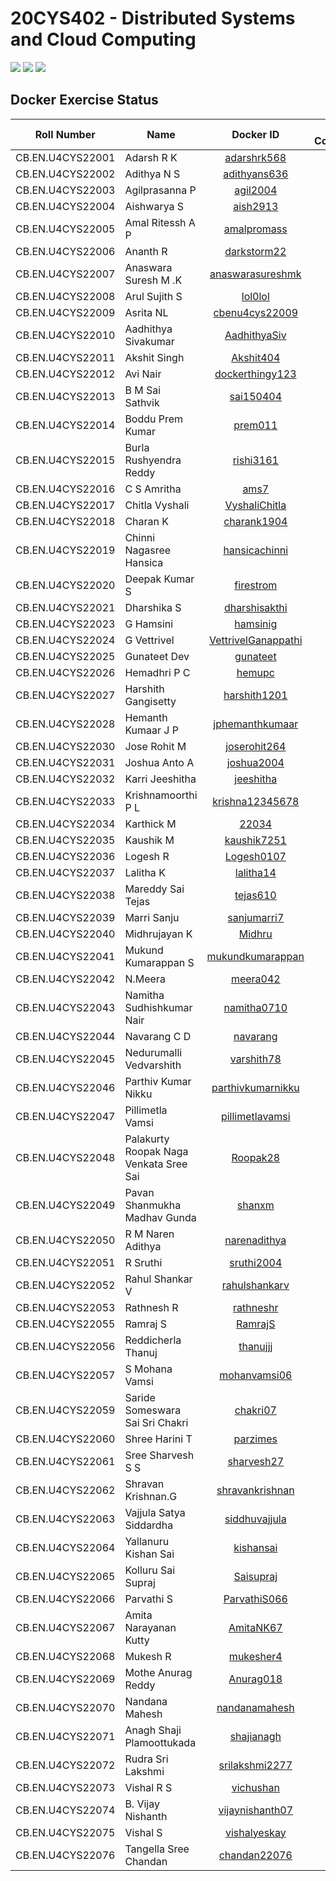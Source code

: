 # 20CYS402 - Distributed Systems and Cloud Computing
![](https://img.shields.io/badge/Batch-22CYS-lightgreen) ![](https://img.shields.io/badge/UG-blue) ![](https://img.shields.io/badge/Subject-DSCC-blue) <br/>

## Docker Exercise Status

| Roll Number         | Name                                      | 			Docker ID 		          |          DB Connector            |        IPFS Docker       |     Practice Lab   |
|:-------------------:|-------------------------------------------|:-----------------------------:|:--------------------------------:|:------------------------:|:------------------------:|
| CB.EN.U4CYS22001    | Adarsh R K                                | [adarshrk568](https://hub.docker.com/u/adarshrk568) |  ![](https://img.shields.io/badge/-Completed-gold)  | ![](https://img.shields.io/badge/-Completed-gold) |
| CB.EN.U4CYS22002    | Adithya N S                               | [adithyans636](https://hub.docker.com/u/adithyans636) | ![](https://img.shields.io/badge/-Completed-gold) | ![](https://img.shields.io/badge/-Completed-gold) | ![](https://img.shields.io/badge/-Completed-gold) |
| CB.EN.U4CYS22003    | Agilprasanna P                            | [agil2004](https://hub.docker.com/u/agil2004) | ![](https://img.shields.io/badge/-Completed-gold) |
| CB.EN.U4CYS22004    | Aishwarya S                               | [aish2913](https://hub.docker.com/u/aish2913) | ![](https://img.shields.io/badge/-Completed-gold) |  | ![](https://img.shields.io/badge/-Completed-gold) |
| CB.EN.U4CYS22005    | Amal Ritessh A P                          | [amalpromass](https://hub.docker.com/u/amalpromass) | ![](https://img.shields.io/badge/-Completed-gold) |  ![](https://img.shields.io/badge/-Completed-gold) |  ![](https://img.shields.io/badge/-Completed-gold) | 
| CB.EN.U4CYS22006    | Ananth R                                  | [darkstorm22](https://hub.docker.com/u/darkstorm22) | [](https://img.shields.io/badge/-Completed-gold) |  ![](https://img.shields.io/badge/-Completed-gold) |  ![](https://img.shields.io/badge/-Completed-gold) | 
| CB.EN.U4CYS22007    | Anaswara Suresh M .K                      | [anaswarasureshmk](https://hub.docker.com/u/anaswarasureshmk) | ![](https://img.shields.io/badge/-Completed-gold) | ![](https://img.shields.io/badge/-Completed-gold) | ![](https://img.shields.io/badge/-Completed-gold) |
| CB.EN.U4CYS22008    | Arul Sujith S                             | [lol0lol](https://hub.docker.com/u/lol0lol) | ![](https://img.shields.io/badge/-Completed-gold) | ![](https://img.shields.io/badge/-Completed-gold) | ![](https://img.shields.io/badge/-Completed-gold) |
| CB.EN.U4CYS22009    | Asrita NL                                 | [cbenu4cys22009](https://hub.docker.com/u/cbenu4cys22009) | ![](https://img.shields.io/badge/-Completed-gold) | ![](https://img.shields.io/badge/-Completed-gold) | ![](https://img.shields.io/badge/-Completed-gold) |
| CB.EN.U4CYS22010    | Aadhithya Sivakumar                       | [AadhithyaSiv](https://hub.docker.com/u/AadhithyaSiv) | ![](https://img.shields.io/badge/-Completed-gold) |
| CB.EN.U4CYS22011    | Akshit Singh                              | [Akshit404](https://hub.docker.com/u/Akshit404) |
| CB.EN.U4CYS22012    | Avi Nair                                  | [dockerthingy123](https://hub.docker.com/u/dockerthingy123) | ![](https://img.shields.io/badge/-Completed-gold) | ![](https://img.shields.io/badge/-Completed-gold) | Placement |
| CB.EN.U4CYS22013    | B M Sai Sathvik                           | [sai150404](https://hub.docker.com/u/sai150404) | ![](https://img.shields.io/badge/-Completed-gold) | ![](https://img.shields.io/badge/-Completed-gold) | |
| CB.EN.U4CYS22014    | Boddu Prem Kumar                          | [prem011](https://hub.docker.com/u/prem011) | ![](https://img.shields.io/badge/-Completed-gold) | ![](https://img.shields.io/badge/-Completed-gold) | |
| CB.EN.U4CYS22015    | Burla Rushyendra Reddy                    | [rishi3161](https://hub.docker.com/u/rishi3161) | ![](https://img.shields.io/badge/-Completed-gold) | ![](https://img.shields.io/badge/-Completed-gold) | ![](https://img.shields.io/badge/-Completed-gold) |
| CB.EN.U4CYS22016    | C S Amritha                               | [ams7](https://hub.docker.com/u/ams7) | ![](https://img.shields.io/badge/-Completed-gold) | ![](https://img.shields.io/badge/-Completed-gold) | ![](https://img.shields.io/badge/-Completed-gold) |
| CB.EN.U4CYS22017    | Chitla Vyshali                            | [VyshaliChitla](https://hub.docker.com/u/VyshaliChitla) | ![](https://img.shields.io/badge/-Completed-gold) | ![](https://img.shields.io/badge/-Completed-gold) | | 
| CB.EN.U4CYS22018    | Charan K                                  | [charank1904](https://hub.docker.com/u/charank1904) | ![](https://img.shields.io/badge/-Completed-gold) |  ![](https://img.shields.io/badge/-Completed-gold) | Absent |
| CB.EN.U4CYS22019    | Chinni Nagasree Hansica                   | [hansicachinni](https://hub.docker.com/u/hansicachinni) |
| CB.EN.U4CYS22020    | Deepak Kumar S                            | [firestrom](https://hub.docker.com/u/firestrom) | ![](https://img.shields.io/badge/-Completed-gold) | ![](https://img.shields.io/badge/-Completed-gold) | ![](https://img.shields.io/badge/-Completed-gold) | 
| CB.EN.U4CYS22021    | Dharshika S                               | [dharshisakthi](https://hub.docker.com/u/dharshisakthi) | ![](https://img.shields.io/badge/-Completed-gold) | ![](https://img.shields.io/badge/-Completed-gold) | ![](https://img.shields.io/badge/-Completed-gold) |
| CB.EN.U4CYS22023    | G Hamsini                                 | [hamsinig](https://hub.docker.com/u/hamsinig) |
| CB.EN.U4CYS22024    | G Vettrivel                               | [VettrivelGanappathi](https://hub.docker.com/u/VettrivelGanappathi) | ![](https://img.shields.io/badge/-Completed-gold) |  ![](https://img.shields.io/badge/-Completed-gold) |  ![](https://img.shields.io/badge/-Completed-gold) |
| CB.EN.U4CYS22025    | Gunateet Dev                              | [gunateet](https://hub.docker.com/u/gunateet) | ![](https://img.shields.io/badge/-Completed-gold) | ![](https://img.shields.io/badge/-Completed-gold) | | 
| CB.EN.U4CYS22026    | Hemadhri P C                              | [hemupc](https://hub.docker.com/u/hemupc) | ![](https://img.shields.io/badge/-Completed-gold) | ![](https://img.shields.io/badge/-Completed-gold) | ![](https://img.shields.io/badge/-Completed-gold) |
| CB.EN.U4CYS22027    | Harshith Gangisetty                       | [harshith1201](https://hub.docker.com/u/harshith1201) |  ![](https://img.shields.io/badge/-Completed-gold) | ![](https://img.shields.io/badge/-Completed-gold) | ![](https://img.shields.io/badge/-Completed-gold) |
| CB.EN.U4CYS22028    | Hemanth Kumaar J P                        | [jphemanthkumaar](https://hub.docker.com/u/jphemanthkumaar) | ![](https://img.shields.io/badge/-Completed-gold) | ![](https://img.shields.io/badge/-Completed-gold) | |
| CB.EN.U4CYS22030    | Jose Rohit M                              | [joserohit264](https://hub.docker.com/u/joserohit264) |  ![](https://img.shields.io/badge/-Completed-gold) | ![](https://img.shields.io/badge/-Completed-gold) | ![](https://img.shields.io/badge/-Completed-gold) | 
| CB.EN.U4CYS22031    | Joshua Anto A                             | [joshua2004](https://hub.docker.com/u/joshua2004) | ![](https://img.shields.io/badge/-Completed-gold) | ![](https://img.shields.io/badge/-Completed-gold) | ![](https://img.shields.io/badge/-Completed-gold) | 
| CB.EN.U4CYS22032    | Karri Jeeshitha                           | [jeeshitha](https://hub.docker.com/u/jeeshitha) |  ![](https://img.shields.io/badge/-Completed-gold) | ![](https://img.shields.io/badge/-Completed-gold) | ![](https://img.shields.io/badge/-Completed-gold) | 
| CB.EN.U4CYS22033    | Krishnamoorthi P L                        | [krishna12345678](https://hub.docker.com/u/krishna12345678) | ![](https://img.shields.io/badge/-Completed-gold) | ![](https://img.shields.io/badge/-Completed-gold) | |
| CB.EN.U4CYS22034    | Karthick M                                | [22034](https://hub.docker.com/u/22034) | ![](https://img.shields.io/badge/-Completed-gold) | ![](https://img.shields.io/badge/-Completed-gold) | |
| CB.EN.U4CYS22035    | Kaushik M                                 | [kaushik7251](https://hub.docker.com/u/kaushik7251) | ![](https://img.shields.io/badge/-Completed-gold) | | Absent |
| CB.EN.U4CYS22036    | Logesh R                                  | [Logesh0107](https://hub.docker.com/u/Logesh0107) | ![](https://img.shields.io/badge/-Completed-gold) | ![](https://img.shields.io/badge/-Completed-gold) | ![](https://img.shields.io/badge/-Completed-gold) | 
| CB.EN.U4CYS22037    | Lalitha K                                 | [lalitha14](https://hub.docker.com/u/lalitha14) |  ![](https://img.shields.io/badge/-Completed-gold) | ![](https://img.shields.io/badge/-Completed-gold) |  ![](https://img.shields.io/badge/-Completed-gold) | 
| CB.EN.U4CYS22038    | Mareddy Sai Tejas                         | [tejas610](https://hub.docker.com/u/tejas610) |  ![](https://img.shields.io/badge/-Completed-gold) | |  ![](https://img.shields.io/badge/-Completed-gold) | 
| CB.EN.U4CYS22039    | Marri Sanju                               | [sanjumarri7](https://hub.docker.com/u/sanjumarri7) | ![](https://img.shields.io/badge/-Completed-gold) | | ![](https://img.shields.io/badge/-Completed-gold)
| CB.EN.U4CYS22040    | Midhrujayan K                             | [Midhru](https://hub.docker.com/u/Midhru) |  ![](https://img.shields.io/badge/-Completed-gold) | ![](https://img.shields.io/badge/-Completed-gold) | ![](https://img.shields.io/badge/-Completed-gold) |
| CB.EN.U4CYS22041    | Mukund Kumarappan S                       | [mukundkumarappan](https://hub.docker.com/u/mukundkumarappan) | ![](https://img.shields.io/badge/-Completed-gold) | ![](https://img.shields.io/badge/-Completed-gold) |  ![](https://img.shields.io/badge/-Completed-gold) | 
| CB.EN.U4CYS22042    | N.Meera                                   | [meera042](https://hub.docker.com/u/meera042) |  ![](https://img.shields.io/badge/-Completed-gold) | ![](https://img.shields.io/badge/-Completed-gold) | ![](https://img.shields.io/badge/-Completed-gold) | 
| CB.EN.U4CYS22043    | Namitha Sudhishkumar Nair                 | [namitha0710](https://hub.docker.com/u/namitha0710) |  ![](https://img.shields.io/badge/-Completed-gold) | ![](https://img.shields.io/badge/-Completed-gold) | ![](https://img.shields.io/badge/-Completed-gold) | 
| CB.EN.U4CYS22044    | Navarang C D                              | [navarang](https://hub.docker.com/u/navarang) |  ![](https://img.shields.io/badge/-Completed-gold) | | | 
| CB.EN.U4CYS22045    | Nedurumalli Vedvarshith                   | [varshith78](https://hub.docker.com/u/varshith78) |  ![](https://img.shields.io/badge/-Completed-gold) |  ![](https://img.shields.io/badge/-Completed-gold) |  ![](https://img.shields.io/badge/-Completed-gold) | 
| CB.EN.U4CYS22046    | Parthiv Kumar Nikku                       | [parthivkumarnikku](https://hub.docker.com/u/parthivkumarnikku) |  ![](https://img.shields.io/badge/-Completed-gold) | ![](https://img.shields.io/badge/-Completed-gold) | ![](https://img.shields.io/badge/-Completed-gold) | 
| CB.EN.U4CYS22047    | Pillimetla Vamsi                          | [pillimetlavamsi](https://hub.docker.com/u/pillimetlavamsi) |  ![](https://img.shields.io/badge/-Completed-gold) | ![](https://img.shields.io/badge/-Completed-gold) | ![](https://img.shields.io/badge/-Completed-gold) |
| CB.EN.U4CYS22048    | Palakurty Roopak Naga Venkata Sree Sai    | [Roopak28](https://hub.docker.com/u/Roopak28) |  ![](https://img.shields.io/badge/-Completed-gold) | ![](https://img.shields.io/badge/-Completed-gold) | ![](https://img.shields.io/badge/-Completed-gold) | 
| CB.EN.U4CYS22049    | Pavan Shanmukha Madhav Gunda              | [shanxm](https://hub.docker.com/u/shanxm) |  ![](https://img.shields.io/badge/-Completed-gold) | | ![](https://img.shields.io/badge/-Completed-gold) |
| CB.EN.U4CYS22050    | R M Naren Adithya                         | [narenadithya](https://hub.docker.com/u/narenadithya) |  ![](https://img.shields.io/badge/-Completed-gold) | ![](https://img.shields.io/badge/-Completed-gold) |   ![](https://img.shields.io/badge/-Completed-gold) |  
| CB.EN.U4CYS22051    | R Sruthi                                  | [sruthi2004](https://hub.docker.com/u/sruthi2004) | | | Internship |
| CB.EN.U4CYS22052    | Rahul Shankar V                           | [rahulshankarv](https://hub.docker.com/u/rahulshankarv) | ![](https://img.shields.io/badge/-Completed-gold) | ![](https://img.shields.io/badge/-Completed-gold) |   ![](https://img.shields.io/badge/-Completed-gold) |  
| CB.EN.U4CYS22053    | Rathnesh R                                | [rathneshr](https://hub.docker.com/u/rathneshr) |
| CB.EN.U4CYS22055    | Ramraj S                                  | [RamrajS](https://hub.docker.com/u/RamrajS) |  ![](https://img.shields.io/badge/-Completed-gold) | ![](https://img.shields.io/badge/-Completed-gold) | ![](https://img.shields.io/badge/-Completed-gold) |
| CB.EN.U4CYS22056    | Reddicherla Thanuj                        | [thanujjj](https://hub.docker.com/u/thanujjj) |  ![](https://img.shields.io/badge/-Completed-gold) |  ![](https://img.shields.io/badge/-Completed-gold) |  ![](https://img.shields.io/badge/-Completed-gold) |
| CB.EN.U4CYS22057    | S Mohana Vamsi                            | [mohanvamsi06](https://hub.docker.com/u/mohanvamsi06) | ![](https://img.shields.io/badge/-Completed-gold) | ![](https://img.shields.io/badge/-Completed-gold) |   ![](https://img.shields.io/badge/-Completed-gold) |  
| CB.EN.U4CYS22059    | Saride Someswara Sai Sri Chakri           | [chakri07](https://hub.docker.com/u/chakri07) |
| CB.EN.U4CYS22060    | Shree Harini T                            | [parzimes](https://hub.docker.com/u/parzimes) | ![](https://img.shields.io/badge/-Completed-gold) | Internship | Intership |
| CB.EN.U4CYS22061    | Sree Sharvesh S S                         | [sharvesh27](https://hub.docker.com/u/sharvesh27) | ![](https://img.shields.io/badge/-Completed-gold) | | |
| CB.EN.U4CYS22062    | Shravan Krishnan.G                        | [shravankrishnan](https://hub.docker.com/u/shravankrishnan) |  ![](https://img.shields.io/badge/-Completed-gold) | ![](https://img.shields.io/badge/-Completed-gold) | ![](https://img.shields.io/badge/-Completed-gold) |
| CB.EN.U4CYS22063    | Vajjula Satya Siddardha                   | [siddhuvajjula](https://hub.docker.com/u/siddhuvajjula) | ![](https://img.shields.io/badge/-Completed-gold) | ![](https://img.shields.io/badge/-Completed-gold) | ![](https://img.shields.io/badge/-Completed-gold) |
| CB.EN.U4CYS22064    | Yallanuru Kishan Sai                      | [kishansai](https://hub.docker.com/u/kishansai) |  ![](https://img.shields.io/badge/-Completed-gold) | ![](https://img.shields.io/badge/-Completed-gold) | ![](https://img.shields.io/badge/-Completed-gold) |
| CB.EN.U4CYS22065    | Kolluru Sai Supraj                        | [Saisupraj](https://hub.docker.com/u/Saisupraj) | ![](https://img.shields.io/badge/-Completed-gold) |  | ![](https://img.shields.io/badge/-Completed-gold) | 
| CB.EN.U4CYS22066    | Parvathi S                                | [ParvathiS066](https://hub.docker.com/u/ParvathiS066) |  ![](https://img.shields.io/badge/-Completed-gold) |  ![](https://img.shields.io/badge/-Completed-gold) |  ![](https://img.shields.io/badge/-Completed-gold) |
| CB.EN.U4CYS22067    | Amita Narayanan Kutty                     | [AmitaNK67](https://hub.docker.com/u/AmitaNK67) | ![](https://img.shields.io/badge/-Completed-gold) | ![](https://img.shields.io/badge/-Completed-gold) | ![](https://img.shields.io/badge/-Completed-gold) |
| CB.EN.U4CYS22068    | Mukesh R                                  | [mukesher4](https://hub.docker.com/u/mukesher4) | ![](https://img.shields.io/badge/-Completed-gold) | | ![](https://img.shields.io/badge/-Completed-gold) |
| CB.EN.U4CYS22069    | Mothe Anurag Reddy                        | [Anurag018](https://hub.docker.com/u/Anurag018) |  ![](https://img.shields.io/badge/-Completed-gold) |  ![](https://img.shields.io/badge/-Completed-gold) |  ![](https://img.shields.io/badge/-Completed-gold) |
| CB.EN.U4CYS22070    | Nandana Mahesh                            | [nandanamahesh](https://hub.docker.com/u/nandanamahesh) |  ![](https://img.shields.io/badge/-Completed-gold) |  ![](https://img.shields.io/badge/-Completed-gold) |  ![](https://img.shields.io/badge/-Completed-gold) |
| CB.EN.U4CYS22071    | Anagh Shaji Plamoottukada                 | [shajianagh](https://hub.docker.com/u/shajianagh) |  ![](https://img.shields.io/badge/-Completed-gold) |  ![](https://img.shields.io/badge/-Completed-gold) |  ![](https://img.shields.io/badge/-Completed-gold) |
| CB.EN.U4CYS22072    | Rudra Sri Lakshmi                         | [srilakshmi2277](https://hub.docker.com/u/srilakshmi2277) |  ![](https://img.shields.io/badge/-Completed-gold) |  ![](https://img.shields.io/badge/-Completed-gold) |  ![](https://img.shields.io/badge/-Completed-gold) |
| CB.EN.U4CYS22073    | Vishal R S                                | [vichushan](https://hub.docker.com/u/vichushan) |  ![](https://img.shields.io/badge/-Completed-gold) | ![](https://img.shields.io/badge/-Completed-gold) | ![](https://img.shields.io/badge/-Completed-gold) |
| CB.EN.U4CYS22074    | B. Vijay Nishanth                         | [vijaynishanth07](https://hub.docker.com/u/vijaynishanth07) | ![](https://img.shields.io/badge/-Completed-gold) | ![](https://img.shields.io/badge/-Completed-gold) | ![](https://img.shields.io/badge/-Completed-gold) |
| CB.EN.U4CYS22075    | Vishal S                                  | [vishalyeskay](https://hub.docker.com/u/vishalyeskay) |  ![](https://img.shields.io/badge/-Completed-gold) | ![](https://img.shields.io/badge/-Completed-gold) | ![](https://img.shields.io/badge/-Completed-gold) | 
| CB.EN.U4CYS22076    | Tangella Sree Chandan                     | [chandan22076](https://hub.docker.com/u/chandan22076) |  ![](https://img.shields.io/badge/-Completed-gold) | ![](https://img.shields.io/badge/-Completed-gold) | ![](https://img.shields.io/badge/-Completed-gold) | 


